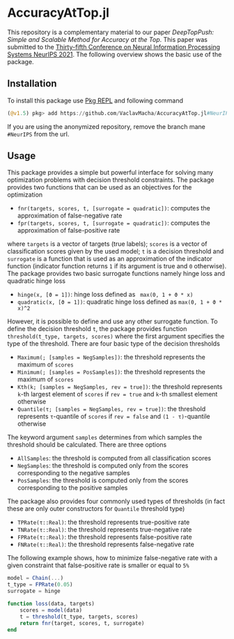 # AccuracyAtTop.jl

This repository is a complementary material to our paper *DeepTopPush: Simple and Scalable Method for Accuracy at the Top*. This paper was submitted to the [Thirty-fifth Conference on Neural Information Processing Systems NeurIPS 2021](https://nips.cc/). The following overview shows the basic use of the package.

 ## Installation

To install this package use [Pkg REPL]([https://docs.julialang.org/en/v1/stdlib/Pkg/index.html](https://docs.julialang.org/en/v1/stdlib/Pkg/index.html)) and following command

```julia
(@v1.5) pkg> add https://github.com/VaclavMacha/AccuracyAtTop.jl#NeurIPS
```

If you are using the anonymized repository, remove the branch mane `#NeurIPS` from the url.

 ## Usage

This package provides a simple but powerful interface for solving many optimization problems with decision threshold
constraints. The package provides two functions that can be used as an objectives for the optimization

* `fnr(targets, scores, t, [surrogate = quadratic])`: computes the approximation of false-negative rate
* `fpr(targets, scores, t, [surrogate = quadratic])`: computes the approximation of false-positive rate

where `targets` is a vector of targets (true labels); `scores` is a vector of classification scores given by the used model; `t` is a decision threshold and `surrogate` is a function that is used as an approximation of the indicator function (indicator function returns `1` if its argument is true and `0` otherwise). The package provides two basic surrogate functions namely hinge loss and quadratic hinge loss

* `hinge(x, [ϑ = 1])`: hinge loss defined as ` max(0, 1 + ϑ * x)`
* `quadratic(x, [ϑ = 1])`: quadratic hinge loss defined as `max(0, 1 + ϑ * x)^2`

However, it is possible to define and use any other surrogate function. To define the decision threshold `t`, the package provides function `threshold(t_type, targets, scores)` where the first argument specifies the type of the threshold. There are four basic type of the decision thresholds

* `Maximum(; [samples = NegSamples])`: the threshold represents the maximum of `scores`
* `Minimum(; [samples = PosSamples])`: the threshold represents the maximum of `scores`
* `Kth(k; [samples = NegSamples, rev = true])`: the threshold represents `k`-th largest element of `scores` if `rev = true` and `k`-th smallest element otherwise
* `Quantile(τ; [samples = NegSamples, rev = true])`: the threshold represents `τ`-quantile of `scores` if `rev = false` and `(1 - τ)`-quantile otherwise

The keyword argument `samples` determines from which samples the threshold should be calculated. There are three options

* `AllSamples`: the threshold is computed from all classification scores
* `NegSamples`: the threshold is computed only from the scores corresponding to the negative samples
* `PosSamples`: the threshold is computed only from the scores corresponding to the positive samples

The package also provides four commonly used types of thresholds (in fact these are only outer constructors for `Quantile` threshold type)

* `TPRate(τ::Real)`: the threshold represents true-positive rate
* `TNRate(τ::Real)`: the threshold represents true-negative rate
* `FPRate(τ::Real)`: the threshold represents false-positive rate
* `FNRate(τ::Real)`: the threshold represents false-negative rate

The following example shows, how to minimize false-negative rate with a given constraint that false-positive rate is smaller or equal to `5%`

```julia
model = Chain(...)
t_type = FPRate(0.05)
surrogate = hinge

function loss(data, targets)
    scores = model(data)
    t = threshold(t_type, targets, scores)
    return fnr(target, scores, t, surrogate)
end
```
